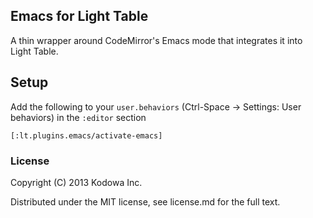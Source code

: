 ## Emacs for Light Table

A thin wrapper around CodeMirror's Emacs mode that integrates it into Light Table.

## Setup

Add the following to your `user.behaviors` (Ctrl-Space -> Settings: User behaviors) in the `:editor` section

    [:lt.plugins.emacs/activate-emacs]

### License

Copyright (C) 2013 Kodowa Inc.

Distributed under the MIT license, see license.md for the full text.

